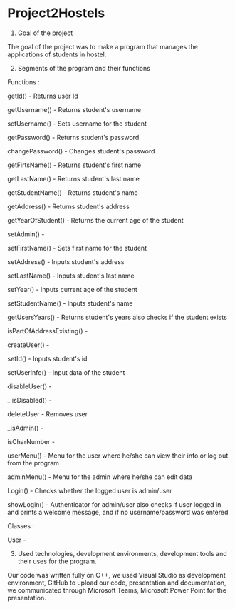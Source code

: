 # Project2Hostels

1. Goal of the project

The goal of the project was to make a program that manages the applications of students in hostel. 

2. Segments of the program and their functions

Functions : 

getId() - Returns user Id

getUsername() - Returns student's username

setUsername() - Sets username for the student

getPassword() - Returns student's password

changePassword() - Changes student's password

getFirtsName() - Returns student's first name

getLastName() - Returns student's last name

getStudentName() - Returns student's name

getAddress() - Returns student's address

getYearOfStudent() - Returns the current age of the student

setAdmin() - 

setFirstName() - Sets first name for the student

setAddress() - Inputs student's address

setLastName() - Inputs student's last name

setYear() - Inputs current age of the student

setStudentName() - Inputs student's name

getUsersYears() - Returns student's years also checks if the student exists 

isPartOfAddressExisting() - 

createUser() - 

setId() - Inputs student's id

setUserInfo() - Input data of the student

disableUser() - 

_ isDisabled() - 

deleteUser - Removes user

_isAdmin() - 

isCharNumber - 

userMenu() - Menu for the user where he/she can view their info or log out from the program

adminMenu() - Menu for the admin where he/she can edit data

Login() - Checks whether the logged user is admin/user

showLogin() - Authenticator for admin/user also checks if user logged in and prints a welcome message, and if no username/password was entered

Classes : 

User - 

3. Used technologies, development environments, development tools and their uses for the program.

Our code was written fully on C++, we used Visual Studio as development environment, GitHub to upload our code, presentation and documentation, we communicated through Microsoft Teams, Microsoft Power Point for the presentation.
